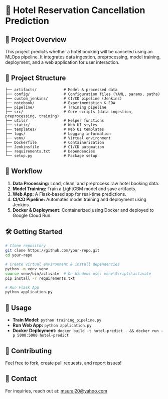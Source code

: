 # 🏨 Hotel Reservation Cancellation Prediction

## 🚀 Project Overview
This project predicts whether a hotel booking will be canceled using an MLOps pipeline. It integrates data ingestion, preprocessing, model training, deployment, and a web application for user interaction.

## 📂 Project Structure
```
├── artifacts/            # Model & processed data
├── config/               # Configuration files (YAML, params, paths)
├── custom_jenkins/       # CI/CD pipeline (Jenkins)
├── notebook/             # Experimentation & EDA
├── pipeline/             # Training pipeline
├── src/                  # Core scripts (data ingestion, preprocessing, training)
├── utils/                # Helper functions
├── static/               # Web UI styles
├── templates/            # Web UI templates
├── logs/                 # Logging information
├── venv/                 # Virtual environment
├── Dockerfile            # Containerization
├── Jenkinsfile           # CI/CD automation
├── requirements.txt      # Dependencies
└── setup.py              # Package setup
```

## 🔄 Workflow
1. **Data Processing:** Load, clean, and preprocess raw hotel booking data.
2. **Model Training:** Train a LightGBM model and save artifacts.
3. **Web App:** A Flask-based app for real-time predictions.
4. **CI/CD Pipeline:** Automates model training and deployment using Jenkins.
5. **Docker & Deployment:** Containerized using Docker and deployed to Google Cloud Run.

## 🛠️ Getting Started
```bash
# Clone repository
git clone https://github.com/your-repo.git
cd your-repo

# Create virtual environment & install dependencies
python -m venv venv
source venv/bin/activate  # On Windows use: venv\Scripts\activate
pip install -r requirements.txt

# Run Flask App
python application.py
```

## 🎯 Usage
- **Train Model:** `python training_pipeline.py`
- **Run Web App:** `python application.py`
- **Docker Deployment:** `docker build -t hotel-predict . && docker run -p 5000:5000 hotel-predict`

## 🤝 Contributing
Feel free to fork, create pull requests, and report issues!


## 📩 Contact
For inquiries, reach out at: msuraj20@yahoo.com
